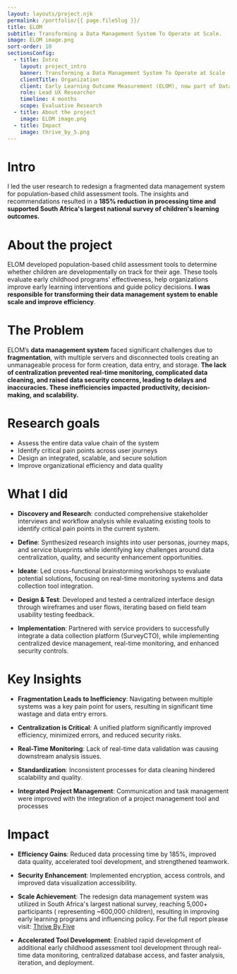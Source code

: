 ```yaml
---
layout: layouts/project.njk
permalink: /portfolio/{{ page.fileSlug }}/
title: ELOM
subtitle: Transforming a Data Management System To Operate at Scale.
image: ELOM image.png
sort-order: 10
sectionsConfig:
  - title: Intro
    layout: project_intro
    banner: Transforming a Data Management System To Operate at Scale
    clientTitle: Organization
    client: Early Learning Outcome Measurement (ELOM), now part of DataDrive2030
    role: Lead UX Researcher
    timeline: 4 months
    scope: Evaluative Research
  - title: About the project
    image: ELOM image.png
  - title: Impact
    image: thrive_by_5.png
---
```


# Intro
I led the user research to redesign a fragmented data management system for population-based child assessment tools. The insights and recommendations resulted in a **185% reduction in processing time and supported South Africa's largest national survey of children's learning outcomes.**


# About the project
ELOM developed population-based child assessment tools to determine whether children are developmentally on track for their age. These tools evaluate early childhood programs' effectiveness, help organizations improve early learning interventions and guide policy decisions. **I was responsible for transforming their data management system to enable scale and improve efficiency**.


# The Problem
ELOM’s **data management system** faced significant challenges due to **fragmentation**, with multiple servers and disconnected tools creating an unmanageable process for form creation, data entry, and storage. **The lack of centralization prevented real-time monitoring, complicated data cleaning, and raised data security concerns, leading to delays and inaccuracies. These inefficiencies impacted productivity, decision-making, and scalability.** 

# Research goals
- Assess the entire data value chain of the system
- Identify critical pain points across user journeys
- Design an integrated, scalable, and secure solution
- Improve organizational efficiency and data quality


# What I did
- **Discovery and Research**: conducted comprehensive stakeholder interviews and workflow analysis while evaluating existing tools to identify critical pain points in the current system.
  
- **Define**: Synthesized research insights into user personas, journey maps, and service blueprints while identifying key challenges around data centralization, quality, and security enhancement opportunities.
  
- **Ideate**: Led cross-functional brainstorming workshops to evaluate potential solutions, focusing on real-time monitoring systems and data collection tool integration.
  
- **Design & Test**: Developed and tested a centralized interface design through wireframes and user flows, iterating based on field team usability testing feedback.
  
- **Implementation**: Partnered with service providers to successfully integrate a data collection platform (SurveyCTO), while implementing centralized device management, real-time monitoring, and enhanced security controls.

# Key Insights
- **Fragmentation Leads to Inefficiency**: Navigating between multiple systems was a key pain point for users, resulting in significant time wastage and data entry errors.
  
- **Centralization is Critical**: A unified platform significantly improved efficiency, minimized errors, and reduced security risks.
  
- **Real-Time Monitoring**: Lack of real-time data validation was causing downstream analysis issues.
  
- **Standardization**: Inconsistent processes for data cleaning hindered scalability and quality.
  
- **Integrated Project Management**: Communication and task management were improved with the integration of a project management tool and processes

# Impact
- **Efficiency Gains**: Reduced data processing time by 185%, improved data quality, accelerated tool development, and strengthened teamwork.
   
- **Security Enhancement**: Implemented encryption, access controls, and improved data visualization accessibility.
   
- **Scale Achievement**: The redesign data management system was utilized in South Africa's largest national survey, reaching 5,000+ participants ( representing ~600,000 children), resulting in improving early learning programs and influencing policy. For the full report please visit: [Thrive By Five](https://thrivebyfive.co.za/)
   
- **Accelerated Tool Development**: Enabled rapid development of additional early childhood assessment tool development through real-time data monitoring, centralized database access, and faster analysis, iteration, and deployment.
